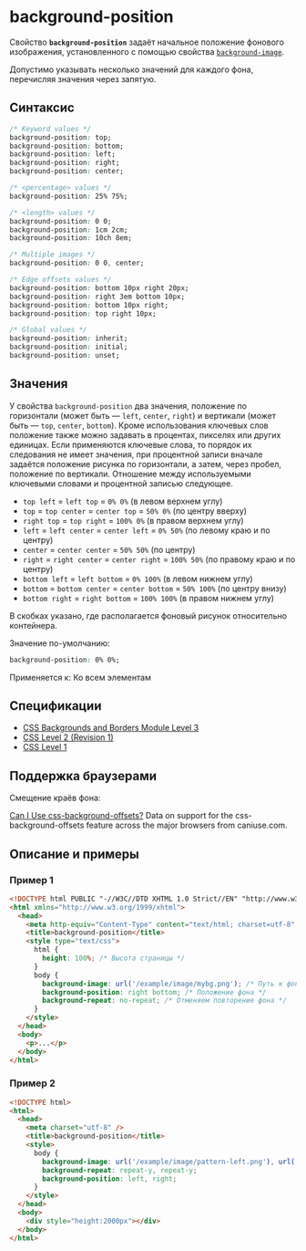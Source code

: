 # background-position

Свойство **`background-position`** задаёт начальное положение фонового изображения, установленного с помощью свойства [`background-image`](background-image.md).

Допустимо указывать несколько значений для каждого фона, перечисляя значения через запятую.

## Синтаксис

```css
/* Keyword values */
background-position: top;
background-position: bottom;
background-position: left;
background-position: right;
background-position: center;

/* <percentage> values */
background-position: 25% 75%;

/* <length> values */
background-position: 0 0;
background-position: 1cm 2cm;
background-position: 10ch 8em;

/* Multiple images */
background-position: 0 0, center;

/* Edge offsets values */
background-position: bottom 10px right 20px;
background-position: right 3em bottom 10px;
background-position: bottom 10px right;
background-position: top right 10px;

/* Global values */
background-position: inherit;
background-position: initial;
background-position: unset;
```

## Значения

У свойства `background-position` два значения, положение по горизонтали (может быть — `left`, `center`, `right`) и вертикали (может быть — `top`, `center`, `bottom`). Кроме использования ключевых слов положение также можно задавать в процентах, пикселях или других единицах. Если применяются ключевые слова, то порядок их следования не имеет значения, при процентной записи вначале задаётся положение рисунка по горизонтали, а затем, через пробел, положение по вертикали. Отношение между используемыми ключевыми словами и процентной записью следующее.

- `top left` = `left top` = `0% 0%` (в левом верхнем углу)
- `top` = `top center` = `center top` = `50% 0%` (по центру вверху)
- `right top` = `top right` = `100% 0%` (в правом верхнем углу)
- `left` = `left center` = `center left` = `0% 50%` (по левому краю и по центру)
- `center` = `center center` = `50% 50%` (по центру)
- `right` = `right center` = `center right` = `100% 50%` (по правому краю и по центру)
- `bottom left` = `left bottom` = `0% 100%` (в левом нижнем углу)
- `bottom` = `bottom center` = `center bottom` = `50% 100%` (по центру внизу)
- `bottom right` = `right bottom` = `100% 100%` (в правом нижнем углу)

В скобках указано, где располагается фоновый рисунок относительно контейнера.

Значение по-умолчанию:

```css
background-position: 0% 0%;
```

Применяется к: Ко всем элементам

## Спецификации

- [CSS Backgrounds and Borders Module Level 3](http://dev.w3.org/csswg/css3-background/#background-position)
- [CSS Level 2 (Revision 1)](http://www.w3.org/TR/CSS2/colors.html#propdef-background-position)
- [CSS Level 1](http://www.w3.org/TR/CSS1/#background-position)

## Поддержка браузерами

Смещение краёв фона:

<p class="ciu_embed" data-feature="css-background-offsets" data-periods="future_1,current,past_1,past_2">
  <a href="http://caniuse.com/#feat=css-background-offsets">Can I Use css-background-offsets?</a> Data on support for the css-background-offsets feature across the major browsers from caniuse.com.
</p>

## Описание и примеры

### Пример 1

```html
<!DOCTYPE html PUBLIC "-//W3C//DTD XHTML 1.0 Strict//EN" "http://www.w3.org/TR/xhtml1/DTD/xhtml1-strict.dtd">
<html xmlns="http://www.w3.org/1999/xhtml">
  <head>
    <meta http-equiv="Content-Type" content="text/html; charset=utf-8" />
    <title>background-position</title>
    <style type="text/css">
      html {
        height: 100%; /* Высота страницы */
      }
      body {
        background-image: url('/example/image/mybg.png'); /* Путь к фоновому рисунку */
        background-position: right bottom; /* Положение фона */
        background-repeat: no-repeat; /* Отменяем повторение фона */
      }
    </style>
  </head>
  <body>
    <p>...</p>
  </body>
</html>
```

### Пример 2

```html
<!DOCTYPE html>
<html>
  <head>
    <meta charset="utf-8" />
    <title>background-position</title>
    <style>
      body {
        background-image: url('/example/image/pattern-left.png'), url('/example/image/pattern-right.png');
        background-repeat: repeat-y, repeat-y;
        background-position: left, right;
      }
    </style>
  </head>
  <body>
    <div style="height:2000px"></div>
  </body>
</html>
```
